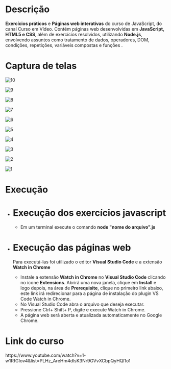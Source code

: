 <h1>Descrição</h1>

<b>Exercícios práticos</b> e <b>Páginas web interativas</b> do curso de JavaScript, do canal Curso em Vídeo. Contém páginas web desenvolvidas em <b>JavaScript, HTML5 e CSS</b>, além de exercícios resolvidos, utilizando <b>Node.js</b>, envolvendo assuntos como tratamento de dados, operadores, DOM, condições, repetições, variáveis compostas e funções .

<h1>Captura de telas</h1>

![10](https://user-images.githubusercontent.com/38113015/81894273-c2d2b800-9585-11ea-97b9-13a82f260e4e.png)

![9](https://user-images.githubusercontent.com/38113015/81894282-c5cda880-9585-11ea-9713-a08687a31e17.png)

![8](https://user-images.githubusercontent.com/38113015/81894287-c7976c00-9585-11ea-8e54-bd75acc75cba.png)

![7](https://user-images.githubusercontent.com/38113015/81894296-ca925c80-9585-11ea-99ea-ece0962d9208.png)

![6](https://user-images.githubusercontent.com/38113015/81895928-cc5e1f00-9589-11ea-80b0-51973c3268b2.png)

![5](https://user-images.githubusercontent.com/38113015/81894303-cfefa700-9585-11ea-9315-f21d2601b8d9.png)

![4](https://user-images.githubusercontent.com/38113015/81894308-d2520100-9585-11ea-97b6-e10a106df1f5.png)

![3](https://user-images.githubusercontent.com/38113015/81894318-d5e58800-9585-11ea-9f3c-02170523fe88.png)

![2](https://user-images.githubusercontent.com/38113015/81894323-d847e200-9585-11ea-9d10-574c76151690.png)

![1](https://user-images.githubusercontent.com/38113015/81894331-dd0c9600-9585-11ea-9c1d-380e3c38e31e.png)

<h1>Execução</h1>
<ul>
   <li> <h1>Execução dos exercícios javascript</h1></li>
   <ul>
     <li>Em um terminal execute o comando <b>node "nome do arquivo".js</b></li>
   </ul>
  <li> <h1>Execução das páginas web</h1> Para executá-las foi utilizado o editor <b>Visual Studio Code</b> e a extensão <b>Watch in Chrome</b></li>
        
   <ul>
    <li>Instale a extensão <b>Watch in Chrome</b> no <b>Visual Studio Code</b> clicando no ícone <b>Extensions</b>. Abrirá uma nova             janela, clique em <b>Install</b> e logo depois, na área de <b>Prerequisite</b>, clique no primeiro link abaixo, este link irá           redirecionar para a página de instalação do plugin VS Code Watch in Chrome.</li>
    <li>No Visual Studio Code abra o arquivo que deseja executar.</li>
    <li>Pressione Ctrl+ Shift+ P, digite e execute Watch in Chrome.</li>
    <li>A página web será aberta e atualizada automaticamente no Google Chrome.</li>
  </ul>
</ul>


<h1>Link do curso</h1>
https://www.youtube.com/watch?v=1-w1RfGIov4&list=PLHz_AreHm4dlsK3Nr9GVvXCbpQyHQl1o1
